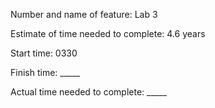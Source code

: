 Number and name of feature: Lab 3 

Estimate of time needed to complete: 4.6 years

Start time: 0330

Finish time: _____

Actual time needed to complete: _____